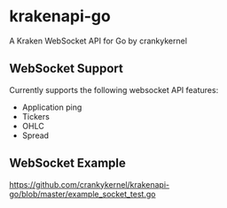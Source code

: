 # krakenapi-go

A Kraken WebSocket API for Go by crankykernel

## WebSocket Support

Currently supports the following websocket API features:

* Application ping
* Tickers
* OHLC
* Spread

## WebSocket Example

https://github.com/crankykernel/krakenapi-go/blob/master/example_socket_test.go
